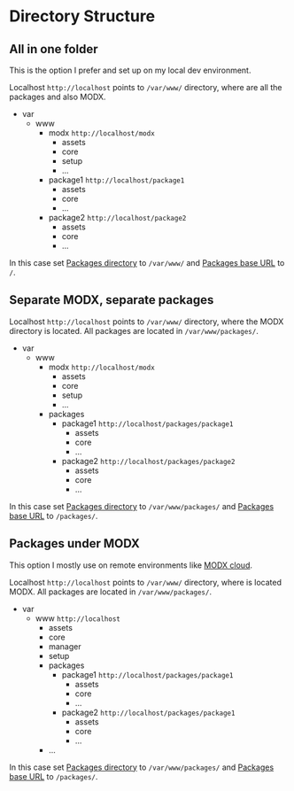 # Directory Structure

## All in one folder
This is the option I prefer and set up on my local dev environment.

Localhost `http://localhost` points to `/var/www/` directory, where are all the packages and also MODX.

- var
  - www
    - modx `http://localhost/modx`
      - assets
      - core
      - setup
      - ...
    - package1 `http://localhost/package1`
      - assets
      - core
      - ...
    - package2 `http://localhost/package2`
      - assets
      - core
      - ...

In this case set [Packages directory](System-Settings.md#packages-directory) to `/var/www/` and [Packages base URL](System-Settings.md#packages-base-url) to `/`.

## Separate MODX, separate packages
Localhost `http://localhost` points to `/var/www/` directory, where the MODX directory is located.
All packages are located in `/var/www/packages/`.

- var
  - www
    - modx `http://localhost/modx`
      - assets
      - core
      - setup
      - ...
    - packages
      - package1 `http://localhost/packages/package1`
        - assets
        - core
        - ...
      - package2 `http://localhost/packages/package2`
        - assets
        - core
        - ...
        
In this case set [Packages directory](System-Settings.md#packages-directory) to `/var/www/packages/` and [Packages base URL](System-Settings.md#packages-base-url) to `/packages/`.

## Packages under MODX
This option I mostly use on remote environments like [MODX cloud](https://modxcloud.com).

Localhost `http://localhost` points to `/var/www/` directory, where is located MODX.
All packages are located in `/var/www/packages/`.

- var
  - www `http://localhost`
    - assets
    - core
    - manager
    - setup
    - packages
      - package1 `http://localhost/packages/package1`
        - assets
        - core
        - ...
      - package2 `http://localhost/packages/package1`
        - assets
        - core
        - ...
    - ...

In this case set [Packages directory](System-Settings.md#packages-directory) to `/var/www/packages/` and [Packages base URL](System-Settings.md#packages-base-url) to `/packages/`.